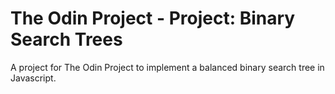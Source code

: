 # The Odin Project - Project: Binary Search Trees

A project for The Odin Project to implement a balanced binary search tree in Javascript. 